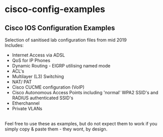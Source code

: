 # cisco-config-examples
## Cisco IOS Configuration Examples
Selection of sanitised lab configuration files from mid 2019<br />
Includes:
* Internet Access via ADSL
* QoS for IP Phones
* Dynamic Routing - EIGRP utilising named mode
* ACL's
* Multilayer (L3) Switching
* NAT/ PAT
* Cisco CUCME configuration (VoIP)
* Cisco Autonomous Access Points including 'normal' WPA2 SSID's and RADIUS authenticated SSID's
* Etherchannel
* Private VLANs
<br />
Feel free to use these as examples, but do not expect them to work if you simply copy & paste them - they wont, by design.